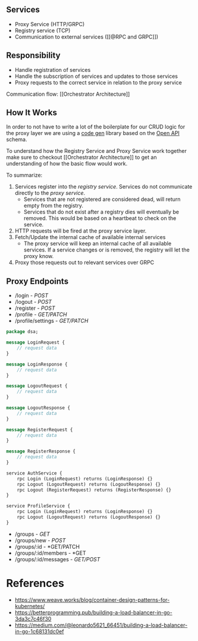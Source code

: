 ## Services

- Proxy Service (HTTP/GRPC)
- Registry service (TCP)
- Communication to external services ([[@RPC and GRPC]])
## Responsibility

- Handle registration of services
- Handle the subscription of services and updates to those services
- Proxy requests to the correct service in relation to the proxy service

Communication flow: [[Orchestrator Architecture]]
## How It Works

In order to not have to write a lot of the boilerplate for our CRUD logic for the proxy layer we are using a [code gen](https://github.com/deepmap/oapi-codegen) library based on the [Open API](https://www.openapis.org/) schema.

To understand how the Registry Service and Proxy Service work together make sure to checkout [[Orchestrator Architecture]] to get an understanding of how the basic flow would work.

To summarize:

1) Services register into the *registry service*. Services do not communicate directly to the *proxy service*.
	- Services that are not registered are considered dead, will return empty from the registry.
	- Services that do not exist after a registry dies will eventually be removed. This would be based on a heartbeat to check on the service.
2) HTTP requests will be fired at the proxy service layer. 
3) Fetch/Update the internal cache of available internal services
	- The proxy service will keep an internal cache of all available services. If a service changes or is removed, the registry will let the proxy know.
4) Proxy those requests out to relevant services over GRPC

## Proxy Endpoints

- /login - *POST*
- /logout - *POST*
- /register - *POST*
- /profile - *GET/PATCH*
- /profile/settings - *GET/PATCH*

```protobuf
package dsa;

message LoginRequest {
    // request data
}

message LoginResponse {
	// request data
}

message LogoutRequest {
    // request data
}

message LogoutResponse {
	// request data
}

message RegisterRequest {
	// request data
}

message RegisterResponse {
	// request data
}

service AuthService {
    rpc Login (LoginRequest) returns (LoginResponse) {}
    rpc Logout (LogoutRequest) returns (LogoutResponse) {}
    rpc Logout (RegisterRequest) returns (RegisterResponse) {}
}

service ProfileService {
    rpc Login (LoginRequest) returns (LoginResponse) {}
    rpc Logout (LogoutRequest) returns (LogoutResponse) {}
}
```

- /groups - *GET*
- /groups/new - *POST*
- /groups/:id - *GET/PATCH
- /groups/:id/members - *GET
- /groups/:id/messages - *GET/POST*
# References

- https://www.weave.works/blog/container-design-patterns-for-kubernetes/
- https://betterprogramming.pub/building-a-load-balancer-in-go-3da3c7c46f30
- https://medium.com/@leonardo5621_66451/building-a-load-balancer-in-go-1c68131dc0ef

